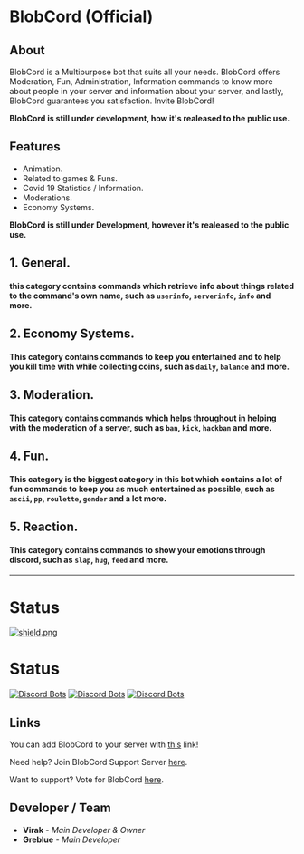 <h1>BlobCord (Official)</h1>

## About

BlobCord is a Multipurpose bot that suits all your needs. BlobCord offers Moderation, Fun, Administration, Information commands to know more about people in your server and information about your server, and lastly, BlobCord guarantees you satisfaction. Invite BlobCord!

**BlobCord is still under development, how it's realeased to the public use.**

## Features

  * Animation.
  * Related to games & Funs.
  * Covid 19 Statistics / Information.
  * Moderations.
  * Economy Systems.

**BlobCord is still under Development, however it's realeased to the public use.**

## 1. General.
#### this category contains commands which retrieve info about things related to the command's own name, such as `userinfo`, `serverinfo`, `info` and more.
## 2. Economy Systems.
#### This category contains commands to keep you entertained and to help you kill time with while collecting coins, such as `daily`, `balance` and more.
## 3. Moderation.
#### This category contains commands which helps throughout in helping with the moderation of a server, such as `ban`, `kick`, `hackban` and more.
## 4. Fun.
#### This category is the biggest category in this bot which contains a lot of fun commands to keep you as much entertained as possible, such as `ascii`, `pp`, `roulette`, `gender` and a lot more.
## 5. Reaction.
#### This category contains commands to show your emotions through discord, such as `slap`, `hug`, `feed` and more.

-----

# Status
<div>
  
  <a href="https://github.com/discordjs">
    <img src="https://img.shields.io/badge/discord.js-v12.4.0-blue.svg?logo=npm" alt="shield.png">
  </a>

# Status 
[![Discord Bots](https://top.gg/api/widget/status/727448017799479296.svg)](https://top.gg/bot/727448017799479296)
[![Discord Bots](https://top.gg/api/widget/servers/727448017799479296.svg)](https://top.gg/bot/727448017799479296)
[![Discord Bots](https://top.gg/api/widget/upvotes/727448017799479296.svg)](https://top.gg/bot/727448017799479296)

## Links

You can add BlobCord to your server with [this](https://discord.com/oauth2/authorize?client_id=727448017799479296&scope=bot&permissions=878181502) link!

Need help? Join BlobCord Support Server [here](https://discord.gg/AC6cECc9H5).

Want to support? Vote for BlobCord [here](https://top.gg/bot/727448017799479296/vote).

## Developer / Team

* **Virak** - *Main Developer & Owner*
* **Greblue** - *Main Developer*
